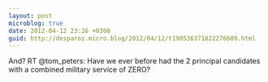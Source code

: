 ```yaml
---
layout: post
microblog: true
date: 2012-04-12 23:26 +0300
guid: http://desparoz.micro.blog/2012/04/12/t190536371822276609.html
---
```

And? RT @tom_peters: Have we ever before had the 2 principal candidates with a combined military service of ZERO?

